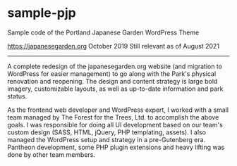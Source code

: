 # sample-pjp
Sample code of the Portland Japanese Garden WordPress Theme

https://japanesegarden.org
October 2019
Still relevant as of August 2021

___

A complete redesign of the japanesegarden.org website (and migration to WordPress for easier management) to go along with the Park's physical renovation and reopening. The design and content strategy is large bold imagery, customizable layouts, as well as up-to-date information and park status.

As the frontend web developer and WordPress expert, I worked with a small team managed by The Forest for the Trees, Ltd. to accomplish the above goals. I was responsible for doing all UI development based on our team's custom design (SASS, HTML, jQuery, PHP templating, assets). I also managed the WordPress setup and strategy in a pre-Gutenberg era. Pantheon development, some PHP plugin extensions and heavy lifting was done by other team members.
